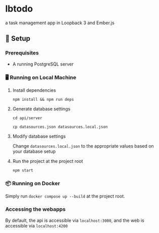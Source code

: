 # lbtodo
a task management app in Loopback 3 and Ember.js

## 🚀 Setup 
### Prerequisites
* A running PostgreSQL server

### 🖥️ Running on Local Machine
1. Install dependencies

   `npm install && npm run deps`

3. Generate database settings

   `cd api/server`
   
   `cp datasources.json datasources.local.json`

5. Modify database settings
   
   Change `datasources.local.json` to the appropriate values based on your database setup

6. Run the project at the project root

   `npm start`

### 📦 Running on Docker
Simply run `docker compose up --build` at the project root.

### Accessing the webapps
By default, the api is accessible via `localhost:3000`, and the web is accessible via `localhost:4200`
